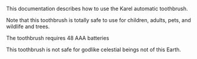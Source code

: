 
This documentation describes how to use the Karel automatic toothbrush.

Note that this toothbrush is totally safe to use for children, adults, pets, and wildlife and trees.

The toothbrush requires 48 AAA batteries

This toothbrush is not safe for godlike celestial beings not of this Earth.
